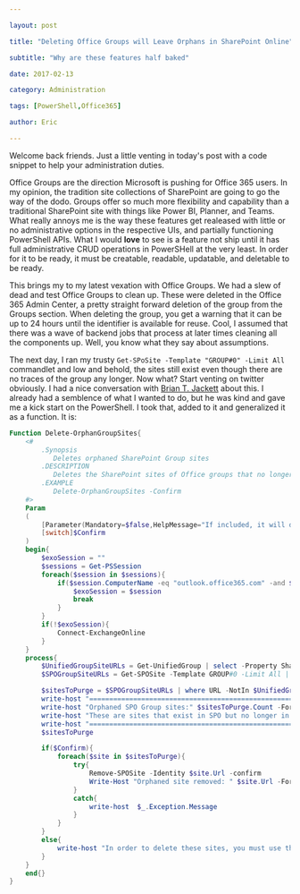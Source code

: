 ```yaml
---

layout: post

title: "Deleting Office Groups will Leave Orphans in SharePoint Online"

subtitle: "Why are these features half baked"

date: 2017-02-13

category: Administration

tags: [PowerShell,Office365]

author: Eric

---
```


Welcome back friends. Just a little venting in today's post with a code snippet to help your administration duties.

Office Groups are the direction Microsoft is pushing for Office 365 users. In my opinion, the tradition site collections of SharePoint are going to go the way of the dodo. Groups offer so much more flexibility and capability than a traditional SharePoint site with things like Power BI, Planner, and Teams. What really annoys me is the way these features get realeased with little or no administrative options in the respective UIs, and partially functioning PowerShell APIs. What I would **love** to see is a feature not ship until it has full administrative CRUD operations in PowerSHell at the very least. In order for it to be ready, it must be creatable, readable, updatable, and deletable to be ready.

This brings my to my latest vexation with Office Groups. We had a slew of dead and test Office Groups to clean up. These were deleted in the Office 365 Admin Center, a pretty straight forward deletion of the group from the Groups section. When deleting the group, you get a warning that it can be up to 24 hours until the identifier is available for reuse. Cool, I assumed that there was a wave of backend jobs that process at later times cleaning all the components up. Well, you know what they say about assumptions.

The next day, I ran my trusty `Get-SPoSite -Template "GROUP#0" -Limit All` commandlet and low and behold, the sites still exist even though there are no traces of the group any longer. Now what? Start venting on twitter obviously. I had a nice conversation with [Brian T. Jackett](https://twitter.com/BrianTJackett) about this. I already had a semblence of what I wanted to do, but he was kind and gave me a kick start on the PowerShell. I took that, added to it and generalized it as a function. It is:

```PowerShell
Function Delete-OrphanGroupSites{
    <#
        .Synopsis
           Deletes orphaned SharePoint Group sites
        .DESCRIPTION
           Deletes the SharePoint sites of Office groups that no longer exist
        .EXAMPLE
           Delete-OrphanGroupSites -Confirm
    #>
    Param
    (
        [Parameter(Mandatory=$false,HelpMessage="If included, it will delete the orphaned sites",Position=0)]
        [switch]$Confirm
    )
    begin{
        $exoSession = ""
        $sessions = Get-PSSession
        foreach($session in $sessions){
            if($session.ComputerName -eq "outlook.office365.com" -and $session.State -eq "Opened"){
                $exoSession = $session
                break
            }   
        }
        if(!$exoSession){
            Connect-ExchangeOnline
        }
    }
    process{
        $UnifiedGroupSiteURLs = Get-UnifiedGroup | select -Property SharePointSiteUrl 
        $SPOGroupSiteURLs = Get-SPOSite -Template GROUP#0 -Limit All | select -Property Url | Sort-Object Url

        $sitesToPurge = $SPOGroupSiteURLs | where URL -NotIn $UnifiedGroupSiteURLs.SharePointSiteUrl
        write-host "==================================================================" -ForegroundColor Magenta
        write-host "Orphaned SPO Group sites:" $sitesToPurge.Count -ForegroundColor Magenta
        write-host "These are sites that exist in SPO but no longer in Exchange" -ForegroundColor Magenta
        write-host "==================================================================" -ForegroundColor Magenta
        $sitesToPurge

        if($Confirm){
            foreach($site in $sitesToPurge){
                try{
                    Remove-SPOSite -Identity $site.Url -confirm
                    Write-Host "Orphaned site removed: " $site.Url -ForegroundColor Green
                }
                catch{
                    write-host  $_.Exception.Message
                }
            }    
        }
        else{
            write-host "In order to delete these sites, you must use the switch parameter -Confirm, Delete-OrphanGroupSites -Confirm" -ForegroundColor Yellow
        }
    }
    end{}
}
```
